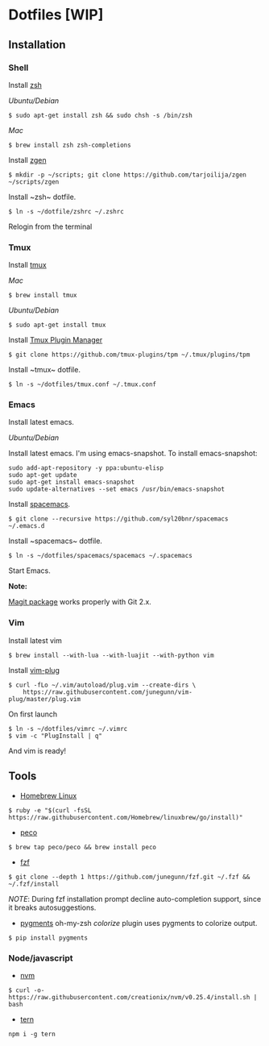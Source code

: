 # Dotfiles [WIP]

## Installation

### Shell

Install [zsh](http://www.zsh.org/)

*Ubuntu/Debian*

```
$ sudo apt-get install zsh && sudo chsh -s /bin/zsh
```

*Mac*

```
$ brew install zsh zsh-completions
```
    
Install [zgen](https://github.com/tarjoilija/zgen)

```
$ mkdir -p ~/scripts; git clone https://github.com/tarjoilija/zgen ~/scripts/zgen
```

Install ~zsh~ dotfile.

```
$ ln -s ~/dotfile/zshrc ~/.zshrc
```

Relogin from the terminal

### Tmux

Install [tmux](https://tmux.github.io/)

*Mac*

```
$ brew install tmux
```

*Ubuntu/Debian*

```
$ sudo apt-get install tmux
```


Install [Tmux Plugin Manager](https://github.com/tmux-plugins/tpm)

```
$ git clone https://github.com/tmux-plugins/tpm ~/.tmux/plugins/tpm
```

Install ~tmux~ dotfile.

```
$ ln -s ~/dotfiles/tmux.conf ~/.tmux.conf
```

### Emacs

Install latest emacs.

*Ubuntu/Debian*

Install latest emacs. I'm using emacs-snapshot. To install emacs-snapshot:

```
sudo add-apt-repository -y ppa:ubuntu-elisp
sudo apt-get update
sudo apt-get install emacs-snapshot
sudo update-alternatives --set emacs /usr/bin/emacs-snapshot
```

Install [spacemacs](https://github.com/syl20bnr/spacemacs).

```
$ git clone --recursive https://github.com/syl20bnr/spacemacs ~/.emacs.d
```

Install ~spacemacs~ dotfile.

```
$ ln -s ~/dotfiles/spacemacs/spacemacs ~/.spacemacs
```

Start Emacs.

**Note:**

[Magit package](https://github.com/magit/magit) works properly with Git 2.x.

### Vim

Install latest vim

```
$ brew install --with-lua --with-luajit --with-python vim
```

Install [vim-plug](https://github.com/junegunn/vim-plug)

```
$ curl -fLo ~/.vim/autoload/plug.vim --create-dirs \
    https://raw.githubusercontent.com/junegunn/vim-plug/master/plug.vim
```

On first launch

```
$ ln -s ~/dotfiles/vimrc ~/.vimrc
$ vim -c "PlugInstall | q"
```

And vim is ready!

## Tools

* [Homebrew Linux](https://github.com/Homebrew/linuxbrew)

```
$ ruby -e "$(curl -fsSL https://raw.githubusercontent.com/Homebrew/linuxbrew/go/install)"
```

* [peco](https://github.com/peco/peco)

```
$ brew tap peco/peco && brew install peco
```

* [fzf](https://github.com/junegunn/fzf)

```
$ git clone --depth 1 https://github.com/junegunn/fzf.git ~/.fzf && ~/.fzf/install
```
*NOTE*: During fzf installation prompt decline auto-completion support, since it breaks
autosuggestions.

* [pygments](http://pygments.org/)
oh-my-zsh *colorize* plugin uses pygments to colorize output.

```
$ pip install pygments
```

### Node/javascript

* [nvm](https://github.com/creationix/nvm)

```
$ curl -o- https://raw.githubusercontent.com/creationix/nvm/v0.25.4/install.sh | bash
```

* [tern](http://ternjs.net/)

```
npm i -g tern
```

